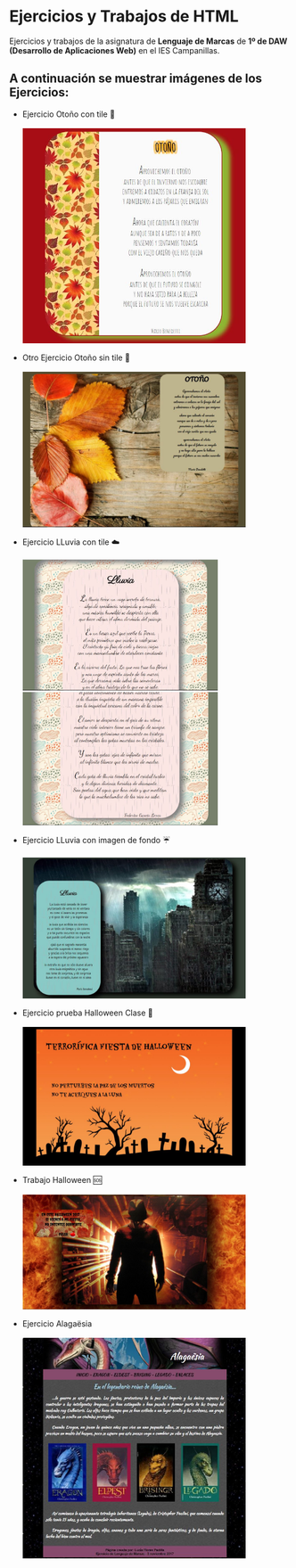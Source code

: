 ﻿# Ejercicios y Trabajos de HTML

Ejercicios y trabajos de la asignatura de **Lenguaje de Marcas** de **1º de DAW
(Desarrollo de Aplicaciones Web)** en el IES Campanillas.

## A continuación se muestrar imágenes de los Ejercicios:

 * Ejercicio Otoño con tile :fallen_leaf:<br><br>
<img src="img/otoño1.JPG" width="400px"><br>

 * Otro Ejercicio Otoño sin tile :maple_leaf:<br><br>
<img src="img/otoño2.JPG" width="400px"><br>

 * Ejercicio LLuvia con tile :cloud:<br><br>
<img src="img/lluvia1.JPG" width="350px"><br>
<img src="img/lluvia2.JPG" width="350px"><br>

 * Ejercicio LLuvia con imagen de fondo :umbrella:<br><br>
<img src="img/lluvia3.JPG" width="400px"><br>

 * Ejercicio prueba Halloween Clase :jack_o_lantern:<br><br>
<img src="img/halloweenClase.JPG" width="400px"><br>

 * Trabajo Halloween :sos:<br><br>
<img src="img/halloween.JPG" width="400px"><br>

 * Ejercicio Alagaësia <br><br>
<img src="img/alagaesia.JPG" width="400px"><br>

